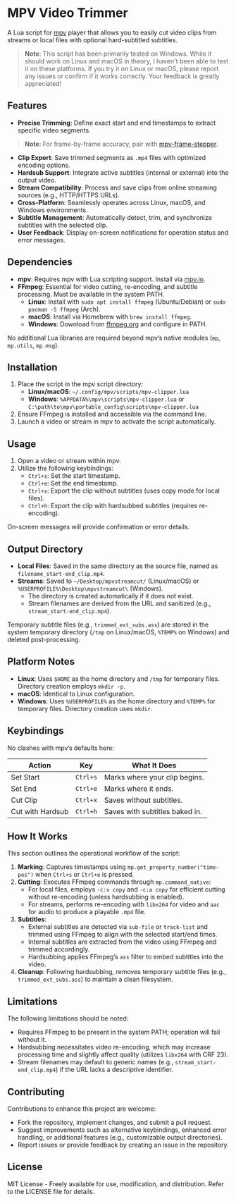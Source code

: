 # MPV Video Trimmer

A Lua script for [mpv](https://mpv.io/) player that allows you to easily cut video clips from streams or local files with optional hard-subtitled subtitles.

> **Note**: This script has been primarily tested on Windows. While it should work on Linux and macOS in theory, I haven't been able to test it on these platforms. If you try it on Linux or macOS, please report any issues or confirm if it works correctly. Your feedback is greatly appreciated!

## Features
- **Precise Trimming**: Define exact start and end timestamps to extract specific video segments.
> **Note**: For frame-by-frame accuracy, pair with [mpv-frame-stepper](https://github.com/OHIOXOIHO/mpv-frame-stepper).
- **Clip Export**: Save trimmed segments as `.mp4` files with optimized encoding options.
- **Hardsub Support**: Integrate active subtitles (internal or external) into the output video.
- **Stream Compatibility**: Process and save clips from online streaming sources (e.g., HTTP/HTTPS URLs).
- **Cross-Platform**: Seamlessly operates across Linux, macOS, and Windows environments.
- **Subtitle Management**: Automatically detect, trim, and synchronize subtitles with the selected clip.
- **User Feedback**: Display on-screen notifications for operation status and error messages.

## Dependencies
- **mpv**: Requires mpv with Lua scripting support. Install via [mpv.io](https://mpv.io/installation/).
- **FFmpeg**: Essential for video cutting, re-encoding, and subtitle processing. Must be available in the system PATH.
  - **Linux**: Install with `sudo apt install ffmpeg` (Ubuntu/Debian) or `sudo pacman -S ffmpeg` (Arch).
  - **macOS**: Install via Homebrew with `brew install ffmpeg`.
  - **Windows**: Download from [ffmpeg.org](https://ffmpeg.org/download.html) and configure in PATH.

No additional Lua libraries are required beyond mpv’s native modules (`mp`, `mp.utils`, `mp.msg`).

## Installation
1. Place the script in the mpv script directory:
   - **Linux/macOS**: `~/.config/mpv/scripts/mpv-clipper.lua`
   - **Windows**: `%APPDATA%\mpv\scripts\mpv-clipper.lua` or `C:\path\to\mpv\portable_config\scripts\mpv-clipper.lua`
2. Ensure FFmpeg is installed and accessible via the command line.
3. Launch a video or stream in mpv to activate the script automatically.

## Usage
1. Open a video or stream within mpv.
2. Utilize the following keybindings:
   - `Ctrl+s`: Set the start timestamp.
   - `Ctrl+e`: Set the end timestamp.
   - `Ctrl+x`: Export the clip without subtitles (uses copy mode for local files).
   - `Ctrl+h`: Export the clip with hardsubbed subtitles (requires re-encoding).

On-screen messages will provide confirmation or error details.

## Output Directory
- **Local Files**: Saved in the same directory as the source file, named as `filename_start-end_clip.mp4`.
- **Streams**: Saved to `~/Desktop/mpvstreamcut/` (Linux/macOS) or `%USERPROFILE%\Desktop\mpvstreamcut\` (Windows).
  - The directory is created automatically if it does not exist.
  - Stream filenames are derived from the URL and sanitized (e.g., `stream_start-end_clip.mp4`).

Temporary subtitle files (e.g., `trimmed_ext_subs.ass`) are stored in the system temporary directory (`/tmp` on Linux/macOS, `%TEMP%` on Windows) and deleted post-processing.

## Platform Notes
- **Linux**: Uses `$HOME` as the home directory and `/tmp` for temporary files. Directory creation employs `mkdir -p`.
- **macOS**: Identical to Linux configuration.
- **Windows**: Uses `%USERPROFILE%` as the home directory and `%TEMP%` for temporary files. Directory creation uses `mkdir`.

## Keybindings
No clashes with mpv’s defaults here:

| Action            | Key      | What It Does                  |
|-------------------|----------|-------------------------------|
| Set Start         | `Ctrl+s` | Marks where your clip begins. |
| Set End           | `Ctrl+e` | Marks where it ends.          |
| Cut Clip          | `Ctrl+x` | Saves without subtitles.      |
| Cut with Hardsub  | `Ctrl+h` | Saves with subtitles baked in.|

## How It Works
This section outlines the operational workflow of the script:

1. **Marking**: Captures timestamps using `mp.get_property_number("time-pos")` when `Ctrl+s` or `Ctrl+e` is pressed.
2. **Cutting**: Executes FFmpeg commands through `mp.command_native`:
   - For local files, employs `-c:v copy` and `-c:a copy` for efficient cutting without re-encoding (unless hardsubbing is enabled).
   - For streams, performs re-encoding with `libx264` for video and `aac` for audio to produce a playable `.mp4` file.
3. **Subtitles**:
   - External subtitles are detected via `sub-file` or `track-list` and trimmed using FFmpeg to align with the selected start/end times.
   - Internal subtitles are extracted from the video using FFmpeg and trimmed accordingly.
   - Hardsubbing applies FFmpeg’s `ass` filter to embed subtitles into the video.
4. **Cleanup**: Following hardsubbing, removes temporary subtitle files (e.g., `trimmed_ext_subs.ass`) to maintain a clean filesystem.

## Limitations
The following limitations should be noted:

- Requires FFmpeg to be present in the system PATH; operation will fail without it.
- Hardsubbing necessitates video re-encoding, which may increase processing time and slightly affect quality (utilizes `libx264` with CRF 23).
- Stream filenames may default to generic names (e.g., `stream_start-end_clip.mp4`) if the URL lacks a descriptive identifier.

## Contributing
Contributions to enhance this project are welcome:

- Fork the repository, implement changes, and submit a pull request.
- Suggest improvements such as alternative keybindings, enhanced error handling, or additional features (e.g., customizable output directories).
- Report issues or provide feedback by creating an issue in the repository.

## License
MIT License - Freely available for use, modification, and distribution. Refer to the LICENSE file for details.



